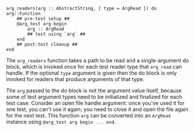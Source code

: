 ```
arg_readers(arg :: AbstractString, [ type = ArgRead ]) do arg::Function
    ## pre-test setup ##
    @arg_test arg begin
        arg :: ArgRead
        ## test using `arg` ##
    end
    ## post-test cleanup ##
end
```

The `arg_readers` function takes a path to be read and a single-argument do block, which is invoked once for each test reader type that `arg_read` can handle. If the optional `type` argument is given then the do block is only invoked for readers that produce arguments of that type.

The `arg` passed to the do block is not the argument value itself, because some of test argument types need to be initialized and finalized for each test case. Consider an open file handle argument: once you've used it for one test, you can't use it again; you need to close it and open the file again for the next test. This function `arg` can be converted into an `ArgRead` instance using `@arg_test arg begin ... end`.
